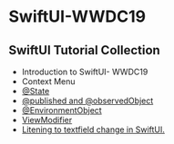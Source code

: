# SwiftUI-WWDC19

## SwiftUI Tutorial Collection

- Introduction to SwiftUI- WWDC19
- Context Menu
- [@State](https://github.com/tigerraj32/SwiftUI-TutorialCollection/tree/master/StateManagement)
- [@published and @observedObject](https://github.com/tigerraj32/SwiftUI-TutorialCollection/tree/master/Published-ObservedObject)
- [@EnvironmentObject](https://github.com/tigerraj32/SwiftUI-TutorialCollection/tree/master/EnviromentObject) 
- [ViewModifier](https://github.com/tigerraj32/SwiftUI-TutorialCollection/tree/master/CustomViewModifier)
- [Litening to textfield change in SwiftUI.](https://github.com/tigerraj32/SwiftUI-TutorialCollection/blob/master/TextField.md)

